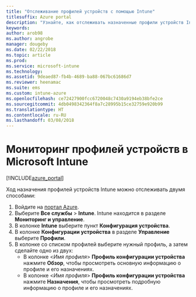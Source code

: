```yaml
---
title: "Отслеживание профилей устройств с помощью Intune"
titlesuffix: Azure portal
description: "Узнайте, как отслеживать назначенные профили устройств Intune.\""
keywords: 
author: arob98
ms.author: angrobe
manager: dougeby
ms.date: 02/22/2018
ms.topic: article
ms.prod: 
ms.service: microsoft-intune
ms.technology: 
ms.assetid: 9deaed87-fb4b-4689-ba88-067bc61686d7
ms.reviewer: heenamac
ms.suite: ems
ms.custom: intune-azure
ms.openlocfilehash: ce72427900fcc6720048c7430a9194eb38bfe2ce
ms.sourcegitcommit: 4db0498342364f8a7c28995b15ce32759e920b99
ms.translationtype: HT
ms.contentlocale: ru-RU
ms.lasthandoff: 03/08/2018
---
```

# <a name="how-to-monitor-device-profiles-in-microsoft-intune"></a>Мониторинг профилей устройств в Microsoft Intune

[!INCLUDE[azure_portal](./includes/azure_portal.md)]

Ход назначения профилей устройств Intune можно отслеживать двумя способами:


1. Войдите на [портал Azure](https://portal.azure.com).
2. Выберите **Все службы** > **Intune**. Intune находится в разделе **Мониторинг и управление**.
3. В колонке **Intune** выберите пункт **Конфигурация устройства**.
2. В колонке **Конфигурации устройства** в разделе **Управление** выберите **Профили**.
2. В колонке со списком профилей выберите нужный профиль, а затем сделайте одно из двух:
    - В колонке <*Имя профиля*> **Профиль конфигурации устройства** нажмите **Обзор**, чтобы просмотреть основную информацию о профиле и его назначениях.
    - В колонке <*Имя профиля*> **Профиль конфигурации устройства** нажмите **Назначения**, чтобы просмотреть подробную информацию о профиле и его назначениях.
